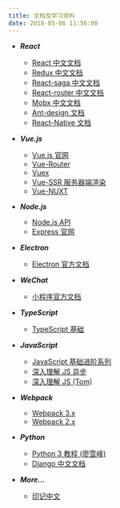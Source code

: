 ```yaml
---
title: 文档及学习资料
date: 2018-05-06 11:56:00
---
```


- ***React***
  - [React 中文文档](https://doc.react-china.org/docs/hello-world.html)
  - [Redux 中文文档](https://www.kancloud.cn/allanyu/redux-in-chinese/82399)
  - [React-saga 中文文档](http://leonshi.com/redux-saga-in-chinese/docs/api/index.html)
  - [React-router 中文文档](https://react-guide.github.io/react-router-cn)
  - [Mobx 中文文档](https://suprise.gitbooks.io/mobx-cn/content/fp.html)
  - [Ant-design 文档](https://ant.design/docs/react/introduce-cn)
  - [React-Native 文档](http://reactnative.cn/docs/0.50/getting-started.html)


- ***Vue.js***
  - [Vue.js 官网](https://cn.vuejs.org/v2/guide/)
  - [Vue-Router](https://router.vuejs.org/zh-cn/)
  - [Vuex](https://vuex.vuejs.org/zh-cn/)
  - [Vue-SSR 服务器端渲染](https://ssr.vuejs.org/zh/)
  - [Vue-NUXT](https://zh.nuxtjs.org/guide/installation)


- ***Node.js***
  - [Node.js API](http://nodejs.cn/api/)
  - [Express 官网](http://www.expressjs.com.cn/guide/routing.html)


- ***Electron***
  - [Electron 官方文档](https://electronjs.org/docs/)


- ***WeChat***
  - [小程序官方文档](https://mp.weixin.qq.com/debug/wxadoc/dev/index.html?t=201832)


- ***TypeScript***
  - [TypeScript 基础](https://www.tslang.cn/docs/handbook/basic-types.html)


- ***JavaScript***
  - [JavaScript 基础进阶系列](https://segmentfault.com/a/1190000012646488)
  - [深入理解 JS 异步](https://github.com/wangfupeng1988/js-async-tutorial)
  - [深入理解 JS (Tom)](https://www.cnblogs.com/tomxu/archive/2011/12/15/2288411.html)


- ***Webpack***
  - [Webpack 3.x](http://www.css88.com/doc/webpack/)
  - [Webpack 2.x](http://www.css88.com/doc/webpack2/api/loaders/#version)


- ***Python***
  - [Python 3 教程 (廖雪峰)](https://www.liaoxuefeng.com/wiki/0014316089557264a6b348958f449949df42a6d3a2e542c000)
  - [Django 中文文档](https://docs.djangoproject.com/zh-hans/2.0/)


- ***More...***
  - [印记中文](https://docschina.org/)
